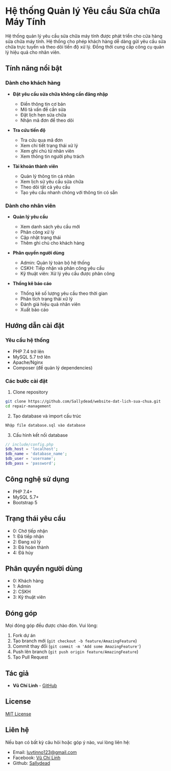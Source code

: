 # Hệ thống Quản lý Yêu cầu Sửa chữa Máy Tính

Hệ thống quản lý yêu cầu sửa chữa máy tính được phát triển cho cửa hàng sửa chữa máy tính. Hệ thống cho phép khách hàng dễ dàng gửi yêu cầu sửa chữa trực tuyến và theo dõi tiến độ xử lý. Đồng thời cung cấp công cụ quản lý hiệu quả cho nhân viên.

## Tính năng nổi bật

### Dành cho khách hàng
- **Đặt yêu cầu sửa chữa không cần đăng nhập**
  - Điền thông tin cơ bản
  - Mô tả vấn đề cần sửa
  - Đặt lịch hẹn sửa chữa
  - Nhận mã đơn để theo dõi

- **Tra cứu tiến độ**
  - Tra cứu qua mã đơn
  - Xem chi tiết trạng thái xử lý
  - Xem ghi chú từ nhân viên
  - Xem thông tin người phụ trách

- **Tài khoản thành viên**
  - Quản lý thông tin cá nhân
  - Xem lịch sử yêu cầu sửa chữa
  - Theo dõi tất cả yêu cầu
  - Tạo yêu cầu nhanh chóng với thông tin có sẵn

### Dành cho nhân viên
- **Quản lý yêu cầu**
  - Xem danh sách yêu cầu mới
  - Phân công xử lý
  - Cập nhật trạng thái
  - Thêm ghi chú cho khách hàng

- **Phân quyền người dùng**
  - Admin: Quản lý toàn bộ hệ thống
  - CSKH: Tiếp nhận và phân công yêu cầu
  - Kỹ thuật viên: Xử lý yêu cầu được phân công

- **Thống kê báo cáo**
  - Thống kê số lượng yêu cầu theo thời gian
  - Phân tích trạng thái xử lý
  - Đánh giá hiệu quả nhân viên
  - Xuất báo cáo

## Hướng dẫn cài đặt

### Yêu cầu hệ thống
- PHP 7.4 trở lên
- MySQL 5.7 trở lên
- Apache/Nginx
- Composer (để quản lý dependencies)

### Các bước cài đặt

1. Clone repository
```bash
git clone https://github.com/Sallydead/website-dat-lich-sua-chua.git
cd repair-management
```

2. Tạo database và import cấu trúc
```bash
Nhập file database.sql vào database
```

3. Cấu hình kết nối database
```php
// include/config.php
$db_host = 'localhost';
$db_name = 'database_name';
$db_user = 'username';
$db_pass = 'password';
```

## Công nghệ sử dụng

- PHP 7.4+
- MySQL 5.7+
- Bootstrap 5

## Trạng thái yêu cầu

- 0: Chờ tiếp nhận
- 1: Đã tiếp nhận
- 2: Đang xử lý
- 3: Đã hoàn thành
- 4: Đã hủy

## Phân quyền người dùng

- 0: Khách hàng
- 1: Admin
- 2: CSKH
- 3: Kỹ thuật viên

## Đóng góp

Mọi đóng góp đều được chào đón. Vui lòng:

1. Fork dự án
2. Tạo branch mới (`git checkout -b feature/AmazingFeature`)
3. Commit thay đổi (`git commit -m 'Add some AmazingFeature'`)
4. Push lên branch (`git push origin feature/AmazingFeature`)
5. Tạo Pull Request

## Tác giả

- **Vũ Chí Linh** - [GitHub](https://github.com/Sallydead)

## License

[MIT License](LICENSE)

## Liên hệ

Nếu bạn có bất kỳ câu hỏi hoặc góp ý nào, vui lòng liên hệ:
- Email: luvtinno123@gmail.com
- Facebook: [Vũ Chí Linh](https://www.facebook.com/profile.php?id=100011454136446)
- Github: [Sallydead](https://github.com/Sallydead)
